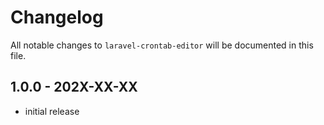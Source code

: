 # Changelog

All notable changes to `laravel-crontab-editor` will be documented in this file.

## 1.0.0 - 202X-XX-XX

- initial release

